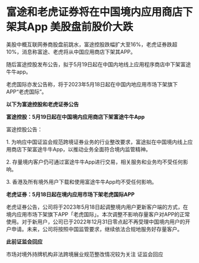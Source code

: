 # 富途和老虎证券将在中国境内应用商店下架其App 美股盘前股价大跌

美股中概互联网券商股盘前跳水，富途控股跌幅扩大至16%，老虎证券跌超10%，消息称富途、老虎将从中国应用商店下架其APP。

随后富途控股发布公告，拟于5月19日起在中国内地线上应用程序商店中下架富途牛牛app。

老虎国际亦发公告称，将于2023年5月18日起在中国内地应用市场下架旗下APP“老虎国际”。

**以下为富途控股和老虎证券公告**

**富途控股：5月19日起在中国境内应用商店下架富途牛牛App**

富途控股公告：

1\. 为响应中国证监会规范跨境证券业务的行业整改要求，富途拟在中国境内线上应用商店下架富途牛牛App，以推动业务全面符合境内监管精神。

2\. 存量境内客户仍可通过富途牛牛App进行交易，相关服务和业务均不受任何影响。

3\. 香港及所有境外用户下载和使用富途牛牛App均不受任何影响。

**老虎证券：5月18日起在境内应用市场下架老虎国际APP**

老虎证券公告，公司将于2023年5月18日起调整境内用户更新客户端的方式，在境内应用市场下架旗下APP「老虎国际」。本次调整不影响存量客户对APP的正常使用。对于新用户，公司已于2022年12月31日零点起不再受理中国境内用户的开户申请。未来，公司将按照中国监管要求，继续依法合规地服务好存量客户。

**此前证监会回应**

市场对境外持牌机构非法跨境展业规范整改情况较为关注 证监会回应

